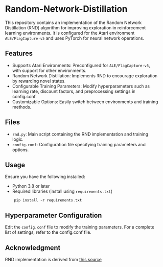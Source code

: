 # Random-Network-Distillation
This repository contains an implementation of the Random Network Distillation (RND) algorithm for improving exploration in reinforcement learning environments. It is configured for the Atari environment `ALE/FlagCapture-v5` and uses PyTorch for neural network operations.
## Features

- Supports Atari Environments: Preconfigured for `ALE/FlagCapture-v5`, with support for other environments.
- Random Network Distillation: Implements RND to encourage exploration by rewarding novel states.
- Configurable Training Parameters: Modify hyperparameters such as learning rate, discount factors, and preprocessing settings in config.conf.
- Customizable Options: Easily switch between environments and training methods.

## Files
- `rnd.py`: Main script containing the RND implementation and training logic.
- `config.conf`: Configuration file specifying training parameters and options.

## Usage
Ensure you have the following installed:

- Python 3.8 or later
- Required libraries (install using `requirements.txt`)
```
    pip install -r requirements.txt
```

## Hyperparameter Configuration
Edit the `config.conf` file to modify the training parameters. For a complete list of settings, refer to the config.conf file.

## Acknowledgment
RND implementation is derived from [this source](https://github.com/jcwleo/random-network-distillation-pytorch)
